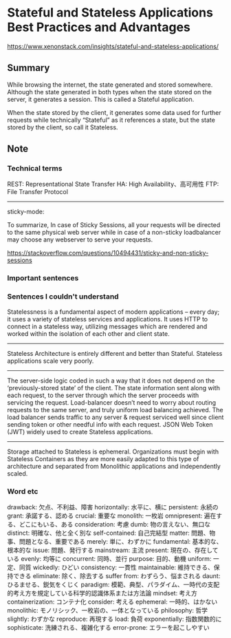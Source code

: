 # Stateful and Stateless Applications Best Practices and Advantages

https://www.xenonstack.com/insights/stateful-and-stateless-applications/

## Summary

While browsing the internet, the state generated and stored somewhere. Although the state generated in both types when the state stored on the server, it generates a session. This is called a Stateful application.

When the state stored by the client, it generates some data used for further requests while technically “Stateful” as it references a state, but the state stored by the client, so call it Stateless.

## Note

### Technical terms

REST: Representational State Transfer
HA: High Availability、高可用性
FTP: File Transfer Protocol

---

sticky-mode: 

To summarize, In case of Sticky Sessions, all your requests will be directed to the same physical web server while in case of a non-sticky loadbalancer may choose any webserver to serve your requests.

https://stackoverflow.com/questions/10494431/sticky-and-non-sticky-sessions

### Important sentences

### Sentences I couldn't understand

Statelessness is a fundamental aspect of modern applications – every day; it uses a variety of stateless services and applications. It uses HTTP to connect in a stateless way, utilizing messages which are rendered and worked within the isolation of each other and client state.

---

Stateless Architecture is entirely different and better than Stateful. Stateless applications scale very poorly.

---

The server-side logic coded in such a way that it does not depend on the ‘previously-stored state’ of the client.
The state information sent along with each request, to the server through which the server proceeds with servicing the request.
Load-balancer doesn’t need to worry about routing requests to the same server, and truly uniform load balancing achieved.
The load balancer sends traffic to any server & request serviced well since client sending token or other needful info with each request.
JSON Web Token (JWT) widely used to create Stateless applications.

---

Storage attached to Stateless is ephemeral. Organizations must begin with Stateless Containers as they are more easily adapted to this type of architecture and separated from Monolithic applications and independently scaled.

### Word etc

drawback: 欠点、不利益、障害
horizontally: 水平に、横に
persistent: 永続の
grant: 承諾する、認める
crucial: 重要な
monolith: 一枚岩
omnipresent: 遍在する、どこにもいる、ある
consideration: 考慮
dumb: 物の言えない、無口な
distinct: 明確な、他と全く別な
self-contained: 自己完結型
matter: 問題、物事、問題となる、重要である
merely: 単に、わずかに
fundamental: 基本的な、根本的な
issue: 問題、発行する
mainstream: 主流
present: 現在の、存在している
evenly: 均等に
concurrent: 同時、並行
purpose: 目的、動機
uniform: 一定、同質
wickedly: ひどい
consistency: 一貫性
maintainable: 維持できる、保持できる
eliminate: 除く、除去する
suffer from: わずらう、悩まされる
daunt: ひるませる、鋭気をくじく
paradigm: 模範、典型、パラダイム、一時代の支配的考え方を規定している科学的認識体系または方法論
mindset: 考え方
containerization: コンテナ化
consider: 考える
ephemeral: 一時的、はかない
monolithic: モノリシック、一枚岩の、一体となっている
philosophy: 哲学
slightly: わずかな
reproduce: 再現する
load: 負荷
exponentially: 指数関数的に
sophisticate: 洗練される、複雑化する
error-prone: エラーを起こしやすい
